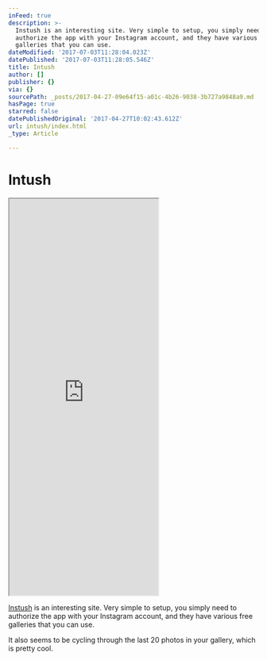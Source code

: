 ```yaml
---
inFeed: true
description: >-
  Instush is an interesting site. Very simple to setup, you simply need to
  authorize the app with your Instagram account, and they have various free
  galleries that you can use. 
dateModified: '2017-07-03T11:28:04.023Z'
datePublished: '2017-07-03T11:28:05.546Z'
title: Intush
author: []
publisher: {}
via: {}
sourcePath: _posts/2017-04-27-09e64f15-a01c-4b26-9038-3b727a9848a9.md
hasPage: true
starred: false
datePublishedOriginal: '2017-04-27T10:02:43.612Z'
url: intush/index.html
_type: Article

---
```

# Intush

<iframe src="https://the-grid.github.io/ed-userhtml/?g=eJxFUctuwjAQ_JXIB99CwqPQQLe9QCsEqoool16QY28St8ZObQdIv74moHYteXfHr5nxgywsO2DkLAeSJI1D63pSO9-4qsfNIckR45IphbaNj4PkiRvlYEitOV2Skz8IitkSaW6sQAtpWGq0gIIph9TVjCOMqFPgbRM2lSEzHWCL2tPciiuu2e1ALfWtqjjgZDCajKnyHIbFZVBVcyi6oMVfdSG9lwKGWZqOw3TfITrIAskE9nigKSDuU_eHh8azssN8WyMcpEbqIesin_NX_iHexei7Wm5Oz9-ZiLP5frGZt6tmYOv-8Wcp4-Il3dd3Tm22k8_dbuvxTa3P2zKuFrt8nRWYrtLDgkTBOnP618xbIBfFJOp8v5lGUhI5bo1SUpdAtCFRFIgpBCKkqxVrp7ky_Gt2ksJX0_FwUJ9nFcqy8rfmetFUG40zc0RbhFenR-lkrnBGoseH5PrRj784_Kyp" height="800" style=""></iframe>

[Instush][0] is an interesting site. Very simple to setup, you simply need to authorize the app with your Instagram account, and they have various free galleries that you can use. 

It also seems to be cycling through the last 20 photos in your gallery, which is pretty cool.

[0]: http://www.instush.com/